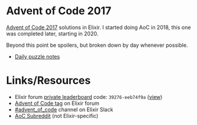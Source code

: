 # Advent of Code 2017

[Advent of Code 2017](https://adventofcode.com/2017) solutions in Elixir. I started doing AoC in 2018, this one was completed later, starting in 2020.

Beyond this point be spoilers, but broken down by day whenever possible.

* [Daily puzzle notes](https://github.com/anamba/adventofcode2017/tree/main/notes)

# Links/Resources

* Elixir forum [private leaderboard](https://adventofcode.com/2017/leaderboard/private) code: `39276-eeb74f9a` ([view](https://adventofcode.com/2017/leaderboard/private/view/39276))
* [Advent of Code tag](https://elixirforum.com/tag/advent-of-code) on Elixir forum
* [#advent_of_code](https://elixir-lang.slack.com/archives/C0GNWCM8X) channel on Elixir Slack
* [AoC Subreddit](https://www.reddit.com/r/adventofcode/) (not Elixir-specific)
